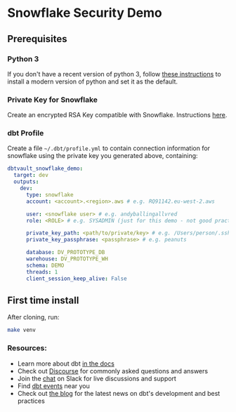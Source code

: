 # Snowflake Security Demo

## Prerequisites

### Python 3

If you don't have a recent version of python 3, follow [these instructions](https://opensource.com/article/19/5/python-3-default-mac) to install a modern version of python and set it as the default.

### Private Key for Snowflake

Create an encrypted RSA Key compatible with Snowflake. Instructions [here](https://docs.snowflake.com/en/user-guide/key-pair-auth.html).

### dbt Profile

Create a file `~/.dbt/profile.yml` to contain connection information for snowflake using the private key you generated above, containing:

```yml
dbtvault_snowflake_demo:
  target: dev
  outputs:
    dev:
      type: snowflake
      account: <account>.<region>.aws # e.g. RQ91142.eu-west-2.aws

      user: <snowflake user> # e.g. andyballingallvred 
      role: <ROLE> # e.g. SYSADMIN (just for this demo - not good practice generally)

      private_key_path: <path/to/private/key> # e.g. /Users/person/.ssh/id_rsa_sf_demo.p8
      private_key_passphrase: <passphrase> # e.g. peanuts

      database: DV_PROTOTYPE_DB
      warehouse: DV_PROTOTYPE_WH
      schema: DEMO
      threads: 1
      client_session_keep_alive: False
```

## First time install

After cloning, run:

```sh
make venv
```


### Resources:
- Learn more about dbt [in the docs](https://docs.getdbt.com/docs/introduction)
- Check out [Discourse](https://discourse.getdbt.com/) for commonly asked questions and answers
- Join the [chat](http://slack.getdbt.com/) on Slack for live discussions and support
- Find [dbt events](https://events.getdbt.com) near you
- Check out [the blog](https://blog.getdbt.com/) for the latest news on dbt's development and best practices
